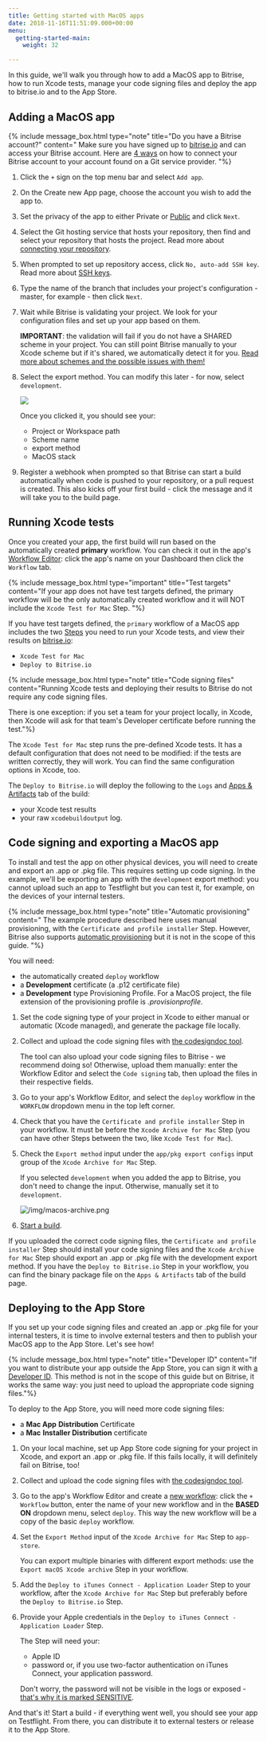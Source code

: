 ```yaml
---
title: Getting started with MacOS apps
date: 2018-11-16T11:51:09.000+00:00
menu:
  getting-started-main:
    weight: 32

---
```

In this guide, we'll walk you through how to add a MacOS app to Bitrise, how to run Xcode tests, manage your code signing files and deploy the app to bitrise.io and to the App Store.

## Adding a MacOS app

{% include message_box.html type="note" title="Do you have a Bitrise account?" content=" Make sure you have signed up to [bitrise.io](https://www.bitrise.io/) and can access your Bitrise account. Here are [4 ways](https://devcenter.bitrise.io/getting-started/index#signing-up-to-bitrise) on how to connect your Bitrise account to your account found on a Git service provider. "%}

1. Click the `+` sign on the top menu bar and select `Add app`.
2. On the Create new App page, choose the account you wish to add the app to.
3. Set the privacy of the app to either Private or [Public](https://app.forestry.io/getting-started/adding-a-new-app/public-apps) and click `Next`.
4. Select the Git hosting service that hosts your repository, then find and select your repository that hosts the project. Read more about [connecting your repository](https://app.forestry.io/getting-started/adding-a-new-app/connecting-your-repository).
5. When prompted to set up repository access, click `No, auto-add SSH key`. Read more about [SSH keys](https://app.forestry.io/getting-started/adding-a-new-app/setting-up-ssh-keys/).
6. Type the name of the branch that includes your project's configuration - master, for example - then click `Next`.
7. Wait while Bitrise is validating your project. We look for your configuration files and set up your app based on them.

   **IMPORTANT**: the validation will fail if you do not have a SHARED scheme in your project. You can still point Bitrise manually to your Xcode scheme but if it's shared, we automatically detect it for you. [Read more about schemes and the possible issues with them!](https://app.forestry.io/troubleshooting/frequent-ios-issues/#xcode-scheme-not-found)
8. Select the export method. You can modify this later - for now, select `development`.

   ![](/img/project-build-config-macos.png)

   Once you clicked it, you should see your:
   * Project or Workspace path
   * Scheme name
   * export method
   * MacOS stack
9. Register a webhook when prompted so that Bitrise can start a build automatically when code is pushed to your repository, or a pull request is created. This also kicks off your first build - click the message and it will take you to the build page.

## Running Xcode tests

Once you created your app, the first build will run based on the automatically created **primary** workflow. You can check it out in the app's [Workflow Editor](https://app.forestry.io/getting-started/getting-started-workflows): click the app's name on your Dashboard then click the `Workflow` tab.

{% include message_box.html type="important" title="Test targets" content="If your app does not have test targets defined, the primary workflow will be the only automatically created workflow and it will NOT include the `Xcode Test for Mac` Step. "%}

If you have test targets defined, the `primary` workflow of a MacOS app includes the two [Steps](https://app.forestry.io/getting-started/getting-started-steps) you need to run your Xcode tests, and view their results on [bitrise.io](https://bitrise.io/):

* `Xcode Test for Mac`
* `Deploy to Bitrise.io`

{% include message_box.html type="note" title="Code signing files" content="Running Xcode tests and deploying their results to Bitrise do not require any code signing files. 

There is one exception: if you set a team for your project locally, in Xcode, then Xcode will ask for that team's Developer certificate before running the test."%}

The `Xcode Test for Mac` step runs the pre-defined Xcode tests. It has a default configuration that does not need to be modified: if the tests are written correctly, they will work. You can find the same configuration options in Xcode, too.

The `Deploy to Bitrise.io` will deploy the following to the `Logs` and [Apps & Artifacts](https://app.forestry.io/builds/build-artifacts-online/) tab of the build:

* your Xcode test results
* your raw `xcodebuildoutput` log.

## Code signing and exporting a MacOS app

To install and test the app on other physical devices, you will need to create and export an .app or .pkg file. This requires setting up code signing. In the example, we'll be exporting an app with the `development` export method: you cannot upload such an app to Testflight but you can test it, for example, on the devices of your internal testers.

{% include message_box.html type="note" title="Automatic provisioning" content=" The example procedure described here uses manual provisioning, with the `Certificate and profile installer` Step. However, Bitrise also supports [automatic provisioning](https://app.forestry.io/code-signing/ios-code-signing/ios-auto-provisioning/) but it is not in the scope of this guide. "%}

You will need:

* the automatically created `deploy` workflow
* a **Development** certificate (a .p12 certificate file)
* a **Development** type Provisioning Profile. For a MacOS project, the file extension of the provisioning profile is _.provisionprofile_.

1. Set the code signing type of your project in Xcode to either manual or automatic (Xcode managed), and generate the package file locally.
2. Collect and upload the code signing files with [the codesigndoc tool](https://app.forestry.io/code-signing/ios-code-signing/collecting-files-with-codesigndoc/).

   The tool can also upload your code signing files to Bitrise - we recommend doing so! Otherwise, upload them manually: enter the Workflow Editor and select the `Code signing` tab, then upload the files in their respective fields.
3. Go to your app's Workflow Editor, and select the `deploy` workflow in the `WORKFLOW` dropdown menu in the top left corner.
4. Check that you have the `Certificate and profile installer` Step in your workflow. It must be before the `Xcode Archive for Mac` Step (you can have other Steps between the two, like `Xcode Test for Mac`).
5. Check the `Export method` input under the `app/pkg export configs` input group of the `Xcode Archive for Mac` Step.

   If you selected `development` when you added the app to Bitrise, you don't need to change the input. Otherwise, manually set it to `development`.

   ![/img/macos-archive.png](https://app.forestry.io/sites/yv69yaruhkt48w/body-media//img/macos-archive.png)
6. [Start a build](https://app.forestry.io/builds/starting-builds-manually/).

If you uploaded the correct code signing files, the `Certificate and profile installer` Step should install your code signing files and the `Xcode Archive for Mac` Step should export an .app or .pkg file with the development export method. If you have the `Deploy to Bitrise.io` Step in your workflow, you can find the binary package file on the `Apps & Artifacts` tab of the build page.

## Deploying to the App Store

If you set up your code signing files and created an .app or .pkg file for your internal testers, it is time to involve external testers and then to publish your MacOS app to the App Store. Let's see how!

{% include message_box.html type="note" title="Developer ID" content="If you want to distribute your app outside the App Store, you can sign it with [a Developer ID](https://developer.apple.com/support/developer-id/). This method is not in the scope of this guide but on Bitrise, it works the same way: you just need to upload the appropriate code signing files."%}

To deploy to the App Store, you will need more code signing files:

* a **Mac App** **Distribution** Certificate
* a **Mac** **Installer Distribution** certificate

1. On your local machine, set up App Store code signing for your project in Xcode, and export an .app or .pkg file. If this fails locally, it will definitely fail on Bitrise, too!
2. Collect and upload the code signing files with [the codesigndoc tool](https://app.forestry.io/code-signing/ios-code-signing/collecting-files-with-codesigndoc/).
3. Go to the app's Workflow Editor and create a [new workflow](https://app.forestry.io/getting-started/getting-started-workflows/): click the `+ Workflow` button, enter the name of your new workflow and in the **BASED ON** dropdown menu, select `deploy`. This way the new workflow will be a copy of the basic `deploy` workflow.
4. Set the `Export Method` input of the `Xcode Archive for Mac` Step to `app-store`.

   You can export multiple binaries with different export methods: use the `Export macOS Xcode archive` Step in your workflow.
5. Add the `Deploy to iTunes Connect - Application Loader` Step to your workflow, after the `Xcode Archive for Mac` Step but preferably before the `Deploy to Bitrise.io` Step.
6. Provide your Apple credentials in the `Deploy to iTunes Connect - Application Loader` Step.

   The Step will need your:
   * Apple ID
   * password or, if you use two-factor authentication on iTunes Connect, your application password.

   Don't worry, the password will not be visible in the logs or exposed - [that's why it is marked SENSITIVE](https://app.forestry.io/builds/env-vars-secret-env-vars#about-secrets).

And that's it! Start a build - if everything went well, you should see your app on Testflight. From there, you can distribute it to external testers or release it to the App Store.